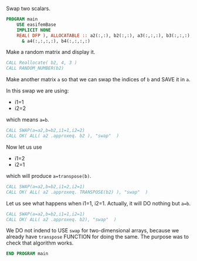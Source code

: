 Swap two scalars.

```fortran
PROGRAM main
    USE easifemBase
    IMPLICIT NONE
    REAL( DFP ), ALLOCATABLE :: a2(:,:), b2(:,:), a3(:,:,:), b3(:,:,:), &
      & a4(:,:,:,:), b4(:,:,:,:)
```

Make a random matrix and display it.

```fortran
CALL Reallocate( b2, 4, 3 )
CALL RANDOM_NUMBER(b2)
```

Make another matrix `a` so that we can swap the indices of `b` and SAVE it in `a`.

In this swap we are using:

- i1=1
- i2=2

which means `a=b`.

```fortran
CALL SWAP(a=a2,b=b2,i1=1,i2=2)
CALL OK( ALL( a2 .approxeq. b2 ), "swap"  )
```

Now let us use

- i1=2
- i2=1

which will produce `a=transpose(b)`.

```fortran
CALL SWAP(a=a2,b=b2,i1=2,i2=1)
CALL OK( ALL( a2 .approxeq. TRANSPOSE(b2) ), "swap"  )
```

Let us see what happens when i1=1, i2=1. Actually, it will DO nothing but `a=b`.

```fortran
CALL SWAP(a=a2,b=b2,i1=1,i2=1)
CALL OK( ALL( a2 .approxeq. b2), "swap"  )
```

We DO not indend to USE `swap` for two-dimensional arrays, because we already have `transpose` FUNCTION for doing the same. The purpose was to check that algorithm works.

```fortran
END PROGRAM main
```
